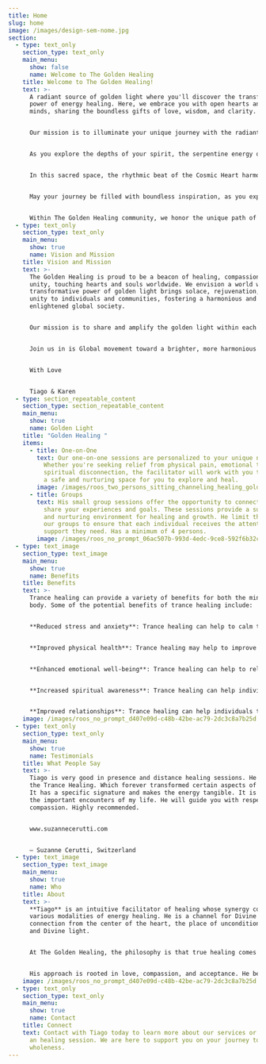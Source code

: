```yaml
---
title: Home
slug: home
image: /images/design-sem-nome.jpg
section:
  - type: text_only
    section_type: text_only
    main_menu:
      show: false
      name: Welcome to The Golden Healing
    title: Welcome to The Golden Healing!
    text: >-
      A radiant source of golden light where you'll discover the transformative
      power of energy healing. Here, we embrace you with open hearts and open
      minds, sharing the boundless gifts of love, wisdom, and clarity.


      Our mission is to illuminate your unique journey with the radiant warmth of joy, guiding you toward profound healing and inner light. Within these pages, you'll find the resonance of harmony and the essence of embodiment as you ascend to a higher vibration.


      As you explore the depths of your spirit, the serpentine energy of kundalini awakens, leading you toward the luminous realm of Christ Consciousness and the path of enlightenment. You are not alone; your spirit team and wise ancestors walk beside you.


      In this sacred space, the rhythmic beat of the Cosmic Heart harmonizes with the radiant warmth of the Cosmic Sun, all guided by Divine Intelligence. Here, we celebrate the profound art of holistic healing, where the 12 Chakras align and super consciousness expands your horizons into the boundless realms of the infinite.


      May your journey be filled with boundless inspiration, as you explore the realms of spirit art and experience the healing with Colors. Welcome to a place where you'll discover the secret of zero limits, where your potential knows no boundaries.


      Within The Golden Healing community, we honor the unique path of every soul, embracing the healing power of the golden light within. Welcome to a place where your journey of healing and awakening begins anew with each visit.
  - type: text_only
    section_type: text_only
    main_menu:
      show: true
      name: Vision and Mission
    title: Vision and Mission
    text: >-
      The Golden Healing is proud to be a beacon of healing, compassion, and
      unity, touching hearts and souls worldwide. We envision a world where the
      transformative power of golden light brings solace, rejuvenation, and
      unity to individuals and communities, fostering a harmonious and
      enlightened global society.


      Our mission is to share and amplify the golden light within each individual, extending it to every corner of the world. We are committed to promoting healing, well-being, and unity by providing accessible resources, practices, and support, enabling individuals to connect with their inner light. We aspire to unite humanity through the shared experience of healing, compassion, and recognition of our common essence.


      Join us in is Global movement toward a brighter, more harmonious future.


      With Love


      Tiago & Karen
  - type: section_repeatable_content
    section_type: section_repeatable_content
    main_menu:
      show: true
      name: Golden Light
    title: "Golden Healing "
    items:
      - title: One-on-One
        text: Our one-on-one sessions are personalized to your unique needs and goals.
          Whether you're seeking relief from physical pain, emotional trauma, or
          spiritual disconnection, the facilitator will work with you to create
          a safe and nurturing space for you to explore and heal.
        image: /images/roos_two_persons_sitting_channeling_healing_golden_light_c4ba8935-207a-4d9c-80f3-0b811e399004.png
      - title: Groups
        text: His small group sessions offer the opportunity to connect with others who
          share your experiences and goals. These sessions provide a supportive
          and nurturing environment for healing and growth. He limit the size of
          our groups to ensure that each individual receives the attention and
          support they need. Has a minimum of 4 persons.
        image: /images/roos_no_prompt_06ac507b-993d-4edc-9ce8-592f6b32c12e.png
  - type: text_image
    section_type: text_image
    main_menu:
      show: true
      name: Benefits
    title: Benefits
    text: >-
      Trance healing can provide a variety of benefits for both the mind and
      body. Some of the potential benefits of trance healing include:


      **Reduced stress and anxiety**: Trance healing can help to calm the mind and reduce feelings of stress and anxiety. This can lead to a greater sense of relaxation and inner peace.


      **Improved physical health**: Trance healing may help to improve physical health by reducing pain and inflammation in the body. It may also help to boost the immune system and improve overall energy levels.


      **Enhanced emotional well-being**: Trance healing can help to release emotional blockages and promote a greater sense of emotional well-being. It can help individuals to feel more connected to their emotions and develop a deeper understanding of themselves.


      **Increased spiritual awareness**: Trance healing can help individuals to connect with their spirituality and gain a deeper understanding of their place in the universe. It can promote feelings of interconnectedness and oneness with all beings.


      **Improved relationships**: Trance healing can help individuals to develop a greater sense of empathy and understanding towards others, leading to improved relationships and communication.
    image: /images/roos_no_prompt_d407e09d-c48b-42be-ac79-2dc3c8a7b25d.png
  - type: text_only
    section_type: text_only
    main_menu:
      show: true
      name: Testimonials
    title: What People Say
    text: >-
      Tiago is very good in presence and distance healing sessions. He taught me
      the Trance Healing. Which forever transformed certain aspects of my life.
      It has a specific signature and makes the energy tangible. It is one of
      the important encounters of my life. He will guide you with respect and
      compassion. Highly recommended. 


      www.suzannecerutti.com


      — Suzanne Cerutti, Switzerland
  - type: text_image
    section_type: text_image
    main_menu:
      show: true
      name: Who
    title: About
    text: >-
      **Tiago** is an intuitive facilitator of healing whose synergy comes from
      various modalities of energy healing. He is a channel for Divine
      connection from the center of the heart, the place of unconditional love
      and Divine light. 


      At The Golden Healing, the philosophy is that true healing comes from within and his works with individuals to help them unlock their inner wisdom, connect with their soul, and cultivate a deep sense of inner peace and joy.


      His approach is rooted in love, compassion, and acceptance. He believe that everyone has the power to heal themselves and that he is simply here to facilitate and support you on your journey.
    image: /images/roos_no_prompt_d407e09d-c48b-42be-ac79-2dc3c8a7b25d.png
  - type: text_only
    section_type: text_only
    main_menu:
      show: true
      name: Contact
    title: Connect
    text: Contact with Tiago today to learn more about our services or to schedule
      an healing session. We are here to support you on your journey to
      wholeness.
---
```

